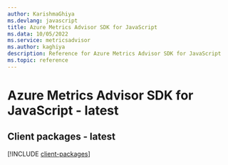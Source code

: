 ```yaml
---
author: KarishmaGhiya
ms.devlang: javascript
title: Azure Metrics Advisor SDK for JavaScript
ms.data: 10/05/2022
ms.service: metricsadvisor
ms.author: kaghiya
description: Reference for Azure Metrics Advisor SDK for JavaScript
ms.topic: reference
---
```

# Azure Metrics Advisor SDK for JavaScript - latest

## Client packages - latest
[!INCLUDE [client-packages](metrics-advisor-client-index.md)]